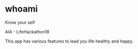 # whoami
Know your self

AIA - LifeHackathon18

This app has various features to lead you life healthy and happy.
